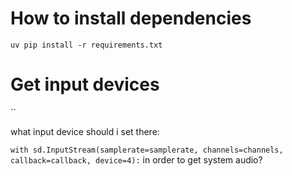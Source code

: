 # How to install dependencies

`uv pip install -r requirements.txt`

# Get input devices

``

what input device should i set there:

`with sd.InputStream(samplerate=samplerate, channels=channels, callback=callback, device=4):` in order to get system audio? 


